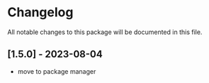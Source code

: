 # Changelog
All notable changes to this package will be documented in this file.

## [1.5.0] - 2023-08-04

- move to package manager


